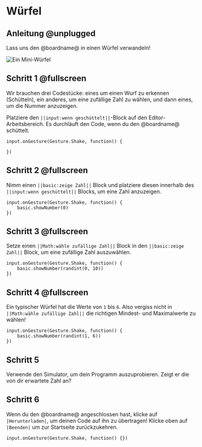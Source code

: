 # Würfel

## Anleitung @unplugged

Lass uns den @boardname@ in einen Würfel verwandeln!

![Ein Mini-Würfel](https://cdn.makecode.com/blob/755f42a2ce868380446c926f957b1f1a9e53b7e3/static/calliope/tutorials/04_dice_animation.gif)

## Schritt 1 @fullscreen

Wir brauchen drei Codestücke: eines um einen Wurf zu erkennen (Schütteln), ein anderes, um eine zufällige Zahl zu wählen, und dann eines, um die Nummer anzuzeigen.

Platziere den `||input:wenn geschüttelt||`-Block auf den Editor-Arbeitsbereich. Es durchläuft den Code, wenn du den @boardname@ schüttelt.

```blocks
input.onGesture(Gesture.Shake, function() {

})
```

## Schritt 2 @fullscreen

Nimm einen `||basic:zeige Zahl||` Block und platziere diesen innerhalb des `||input:wenn geschüttelt||` Blocks, um eine Zahl anzuzeigen.

```blocks
input.onGesture(Gesture.Shake, function() {
    basic.showNumber(0)
})
```

## Schritt 3 @fullscreen

Setze einen `||Math:wähle zufällige Zahl||` Block in den `||basic:zeige Zahl||` Block, um eine zufällige Zahl auszuwählen.

```blocks
input.onGesture(Gesture.Shake, function() {
    basic.showNumber(randint(0, 10))
})
```

## Schritt 4 @fullscreen

Ein typischer Würfel hat die Werte von `1` bis `6`. Also vergiss nicht in `||Math:wähle zufällige Zahl||` die richtigen Mindest- und Maximalwerte zu wählen!

```blocks
input.onGesture(Gesture.Shake, function() {
    basic.showNumber(randint(1, 6))
})
```

## Schritt 5

Verwende den Simulator, um dein Programm auszuprobieren. Zeigt er die von dir erwartete Zahl an?

## Schritt 6

Wenn du den @boardname@ angeschlossen hast, klicke auf `|Herunterladen|`, um deinen Code auf ihn zu übertragen! Klicke oben auf `|Beenden|` um zur Startseite zurückzukehren.

```template
input.onGesture(Gesture.Shake, function() {})
```

